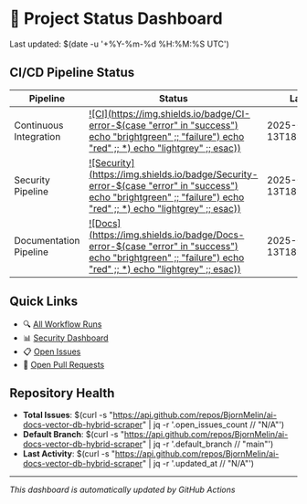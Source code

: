 # 🚦 Project Status Dashboard

Last updated: $(date -u '+%Y-%m-%d %H:%M:%S UTC')

## CI/CD Pipeline Status

| Pipeline | Status | Last Run |
|----------|--------|----------|
| Continuous Integration | [![CI](https://img.shields.io/badge/CI-error-$(case "error" in "success") echo "brightgreen" ;; "failure") echo "red" ;; *) echo "lightgrey" ;; esac))](#) | 2025-06-13T18:15:32.850Z |
| Security Pipeline | [![Security](https://img.shields.io/badge/Security-error-$(case "error" in "success") echo "brightgreen" ;; "failure") echo "red" ;; *) echo "lightgrey" ;; esac))](#) | 2025-06-13T18:15:33.005Z |
| Documentation Pipeline | [![Docs](https://img.shields.io/badge/Docs-error-$(case "error" in "success") echo "brightgreen" ;; "failure") echo "red" ;; *) echo "lightgrey" ;; esac))](#) | 2025-06-13T18:15:33.137Z |

## Quick Links

- 🔍 [All Workflow Runs](https://github.com/BjornMelin/ai-docs-vector-db-hybrid-scraper/actions)
- 📊 [Security Dashboard](https://github.com/BjornMelin/ai-docs-vector-db-hybrid-scraper/security)
- 📋 [Open Issues](https://github.com/BjornMelin/ai-docs-vector-db-hybrid-scraper/issues)
- 🔀 [Open Pull Requests](https://github.com/BjornMelin/ai-docs-vector-db-hybrid-scraper/pulls)

## Repository Health

- **Total Issues**: $(curl -s "https://api.github.com/repos/BjornMelin/ai-docs-vector-db-hybrid-scraper" | jq -r '.open_issues_count // "N/A"')
- **Default Branch**: $(curl -s "https://api.github.com/repos/BjornMelin/ai-docs-vector-db-hybrid-scraper" | jq -r '.default_branch // "main"')
- **Last Activity**: $(curl -s "https://api.github.com/repos/BjornMelin/ai-docs-vector-db-hybrid-scraper" | jq -r '.updated_at // "N/A"')

---

*This dashboard is automatically updated by GitHub Actions*
